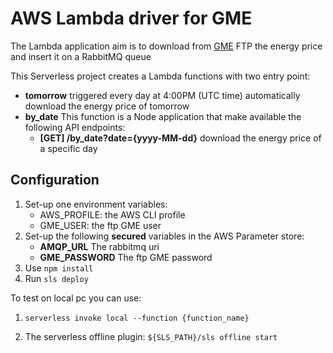 # AWS Lambda driver for GME
The Lambda application aim is to download from [GME](https://www.mercatoelettrico.org/it/) FTP the energy price and insert it on a RabbitMQ queue

This Serverless project creates a Lambda functions with two entry point:

- **tomorrow** triggered every day at 4:00PM (UTC time) automatically download the energy price of tomorrow
- **by_date** This function is a Node application that make available the following API endpoints:
    - **[GET] /by_date?date={yyyy-MM-dd}** download the energy price of a specific day

## Configuration

1. Set-up one environment variables:
    - AWS_PROFILE: the AWS CLI profile
    - GME_USER: the ftp GME user
2. Set-up the following  **secured** variables in the AWS Parameter store:
    - **AMQP_URL** The rabbitmq uri
    - **GME_PASSWORD** The ftp GME password
3. Use `npm install`
4. Run `sls deploy` 

To test on local pc you can use:

1. `serverless invoke local --function {function_name}`

2. The serverless offline plugin: `${SLS_PATH}/sls offline start`

